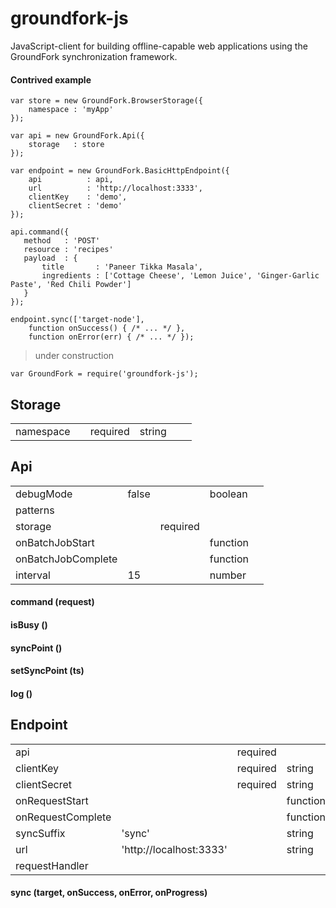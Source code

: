 # groundfork-js

JavaScript-client for building offline-capable web applications using the GroundFork synchronization framework.

#### Contrived example

```
var store = new GroundFork.BrowserStorage({
    namespace : 'myApp'
});

var api = new GroundFork.Api({
    storage   : store
});

var endpoint = new GroundFork.BasicHttpEndpoint({
    api          : api,
    url          : 'http://localhost:3333',
    clientKey    : 'demo',
    clientSecret : 'demo'
});

api.command({
   method   : 'POST'
   resource : 'recipes'
   payload  : {
       title       : 'Paneer Tikka Masala',
       ingredients : ['Cottage Cheese', 'Lemon Juice', 'Ginger-Garlic Paste', 'Red Chili Powder']
   }
});

endpoint.sync(['target-node'], 
    function onSuccess() { /* ... */ }, 
    function onError(err) { /* ... */ });

```

> under construction

```
var GroundFork = require('groundfork-js');
```

## Storage

|                     |  |          |        |   |   |
|---------------------|--|----------|--------|---|---|
| namespace           |  | required | string |   |   |

## Api

|                     |           |           |          |   |
|---------------------|-----------|-----------|----------|---|
| debugMode           | false     |           | boolean  |   |
| patterns            |           |           |          |   |
| storage             |           | required  |          |   |
| onBatchJobStart     |           |           | function |   |
| onBatchJobComplete  |           |           | function |   |
| interval            | 15        |           | number   |   |


#### command (request)

#### isBusy ()

#### syncPoint ()

#### setSyncPoint (ts)

#### log ()

## Endpoint

|                     |                         |           |           |   |
|---------------------|-------------------------|-----------|-----------|---|
| api                 |                         | required  |           |   |
| clientKey           |                         | required  | string    |   |
| clientSecret        |                         | required  | string    |   |
| onRequestStart      |                         |           | function  |   |
| onRequestComplete   |                         |           | function  |   |
| syncSuffix          | 'sync'                  |           | string    |   |
| url                 | 'http://localhost:3333' |           | string    |   |
| requestHandler      |                         |           |           |   | 

#### sync (target, onSuccess, onError, onProgress)
